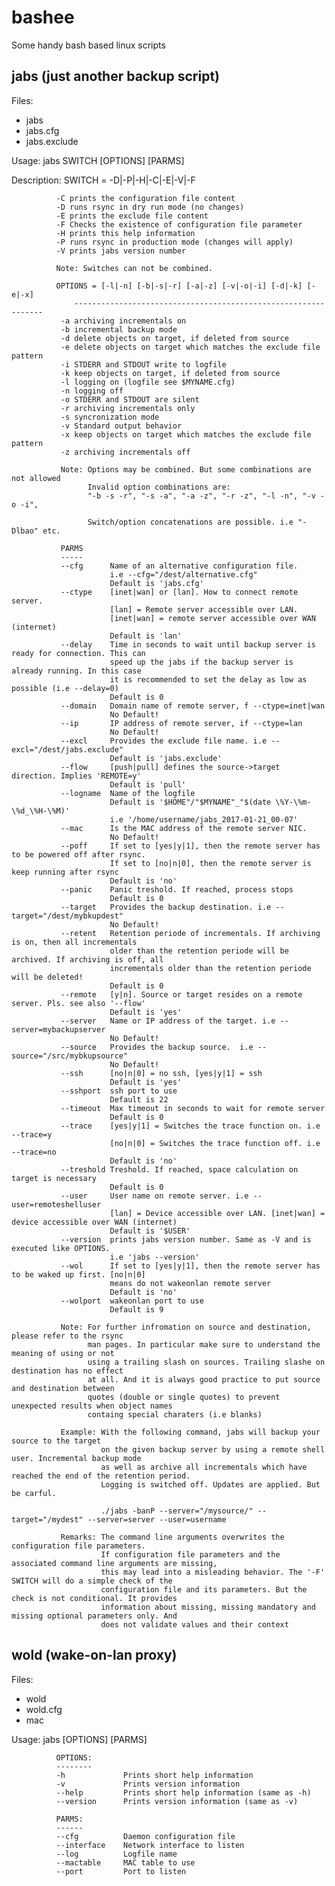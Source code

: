 # bashee
Some handy bash based linux scripts

jabs (just another backup script)
---------------------------------
Files:
- jabs
- jabs.cfg
- jabs.exclude

Usage:        jabs SWITCH [OPTIONS] [PARMS]

Description:  SWITCH = -D|-P|-H|-C|-E|-V|-F
							
              -C prints the configuration file content
              -D runs rsync in dry run mode (no changes)
              -E prints the exclude file content
              -F Checks the existence of configuration file parameter
              -H prints this help information
              -P runs rsync in production mode (changes will apply)
              -V prints jabs version number
              
              Note: Switches can not be combined.
              
              OPTIONS = [-l|-n] [-b|-s|-r] [-a|-z] [-v|-o|-i] [-d|-k] [-e|-x]
                  ---------------------------------------------------------------
               -a archiving incrementals on
               -b incremental backup mode
               -d delete objects on target, if deleted from source
               -e delete objects on target which matches the exclude file pattern
               -i STDERR and STDOUT write to logfile
               -k keep objects on target, if deleted from source
               -l logging on (logfile see $MYNAME.cfg)
               -n logging off
               -o STDERR and STDOUT are silent
               -r archiving incrementals only
               -s syncronization mode
               -v Standard output behavior
               -x keep objects on target which matches the exclude file pattern
               -z archiving incrementals off

               Note: Options may be combined. But some combinations are not allowed
                     Invalid option combinations are:
                     "-b -s -r", "-s -a", "-a -z", "-r -z", "-l -n", "-v -o -i",

                     Switch/option concatenations are possible. i.e "-Dlbao" etc.

               PARMS
               -----
               --cfg      Name of an alternative configuration file.
                          i.e --cfg="/dest/alternative.cfg"
                          Default is 'jabs.cfg'
               --ctype    [inet|wan] or [lan]. How to connect remote server.
                          [lan] = Remote server accessible over LAN.
                          [inet|wan] = remote server accessible over WAN (internet)
                          Default is 'lan'
               --delay    Time in seconds to wait until backup server is ready for connection. This can
                          speed up the jabs if the backup server is already running. In this case
                          it is recommended to set the delay as low as possible (i.e --delay=0)
                          Default is 0
               --domain   Domain name of remote server, f --ctype=inet|wan
                          No Default!
               --ip       IP address of remote server, if --ctype=lan
                          No Default!
               --excl     Provides the exclude file name. i.e --excl="/dest/jabs.exclude"
                          Default is 'jabs.exclude'
               --flow     [push|pull] defines the source->target direction. Implies 'REMOTE=y'
                          Default is 'pull'
               --logname  Name of the logfile
                          Default is '$HOME"/"$MYNAME"_"$(date \%Y-\%m-\%d_\%H-\%M)'
                          i.e '/home/username/jabs_2017-01-21_00-07'
               --mac      Is the MAC address of the remote server NIC.
                          No Default!
               --poff     If set to [yes|y|1], then the remote server has to be powered off after rsync.
                          If set to [no|n|0], then the remote server is keep running after rsync
                          Default is 'no'
               --panic    Panic treshold. If reached, process stops
                          Default is 0
               --target   Provides the backup destination. i.e --target="/dest/mybkupdest"
                          No Default!
               --retent   Retention periode of incrementals. If archiving is on, then all incrementals
                          older than the retention periode will be archived. If archiving is off, all
                          incrementals older than the retention periode will be deleted!
                          Default is 0
               --remote   [y|n]. Source or target resides on a remote server. Pls. see also '--flow'
                          Default is 'yes'
               --server   Name or IP address of the target. i.e --server=mybackupserver
                          No Default!
               --source   Provides the backup source.  i.e --source="/src/mybkupsource"
                          No Default!
               --ssh      [no|n|0] = no ssh, [yes|y|1] = ssh
                          Default is 'yes'
               --sshport  ssh port to use
                          Default is 22
               --timeout  Max timeout in seconds to wait for remote server
                          Default is 0
               --trace    [yes|y|1] = Switches the trace function on. i.e --trace=y
                          [no|n|0] = Switches the trace function off. i.e --trace=no
                          Default is 'no'
               --treshold Treshold. If reached, space calculation on target is necessary
                          Default is 0
               --user     User name on remote server. i.e --user=remoteshelluser
                          [lan] = Device accessible over LAN. [inet|wan] = device accessible over WAN (internet)
                          Default is '$USER'
               --version  prints jabs version number. Same as -V and is executed like OPTIONS.
                          i.e 'jabs --version'
               --wol      If set to [yes|y|1], then the remote server has to be waked up first. [no|n|0]
                          means do not wakeonlan remote server
                          Default is 'no'
               --wolport  wakeonlan port to use
                          Default is 9

               Note: For further infromation on source and destination, please refer to the rsync
                     man pages. In particular make sure to understand the meaning of using or not
                     using a trailing slash on sources. Trailing slashe on destination has no effect
                     at all. And it is always good practice to put source and destination between
                     quotes (double or single quotes) to prevent unexpected results when object names
                     containg special charaters (i.e blanks)

               Example: With the following command, jabs will backup your source to the target
                        on the given backup server by using a remote shell user. Incremental backup mode
                        as well as archive all incrementals which have reached the end of the retention period.
                        Logging is switched off. Updates are applied. But be carful.

                        ./jabs -banP --server="/mysource/" --target="/mydest" --server=server --user=username
                         
               Remarks: The command line arguments overwrites the configuration file parameters.
                        If configuration file parameters and the associated command line arguments are missing,
                        this may lead into a misleading behavior. The '-F' SWITCH will do a simple check of the
                        configuration file and its parameters. But the check is not conditional. It provides
                        information about missing, missing mandatory and missing optional parameters only. And
                        does not validate values and their context


wold (wake-on-lan proxy)
------------------------
Files:
- wold
- wold.cfg
- mac

 Usage:       jabs [OPTIONS] [PARMS]

              OPTIONS:
              --------
              -h             Prints short help information
              -v             Prints version information
              --help         Prints short help information (same as -h)
              --version      Prints version information (same as -v)

              PARMS:
              ------
              --cfg          Daemon configuration file
              --interface    Network interface to listen
              --log          Logfile name
              --mactable     MAC table to use
              --port         Port to listen

